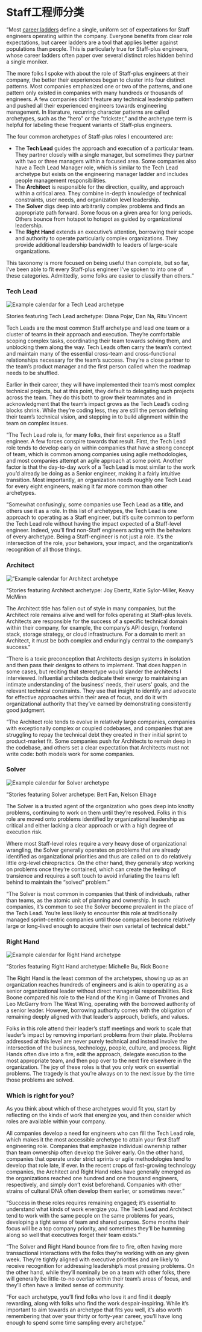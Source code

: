 # Staff工程师分类

“Most [career ladders](https://lethain.com/perf-management-system/) define a single, uniform set of expectations for Staff engineers operating within the company. Everyone benefits from clear role expectations, but career ladders are a tool that applies better against populations than people. This is particularly true for Staff-plus engineers, whose career ladders often paper over several distinct roles hidden behind a single moniker.

The more folks I spoke with about the role of Staff-plus engineers at their company, the better their experiences began to cluster into four distinct patterns. Most companies emphasized one or two of the patterns, and one pattern only existed in companies with many hundreds or thousands of engineers. A few companies didn’t feature any technical leadership pattern and pushed all their experienced engineers towards engineering management. In literature, recurring character patterns are called archetypes, such as the “hero” or the “trickster,” and the archetype term is helpful for labeling these frequent variants of Staff-plus engineers.

The four common archetypes of Staff-plus roles I encountered are:

* The **Tech Lead** guides the approach and execution of a particular team. They partner closely with a single manager, but sometimes they partner with two or three managers within a focused area. Some companies also have a Tech Lead Manager role, which is similar to the Tech Lead archetype but exists on the engineering manager ladder and includes people management responsibilities.
* The **Architect** is responsible for the direction, quality, and approach within a critical area. They combine in-depth knowledge of technical constraints, user needs, and organization level leadership. 
* The **Solver** digs deep into arbitrarily complex problems and finds an appropriate path forward. Some focus on a given area for long periods. Others bounce from hotspot to hotspot as guided by organizational leadership. 
* The **Right Hand** extends an executive’s attention, borrowing their scope and authority to operate particularly complex organizations. They provide additional leadership bandwidth to leaders of large-scale organizations. 

This taxonomy is more focused on being useful than complete, but so far, I’ve been able to fit every Staff-plus engineer I’ve spoken to into one of these categories. Admittedly, some folks are easier to classify than others.”

### Tech Lead

![Example calendar for a Tech Lead archetype](../.gitbook/assets/image%20%283%29.png)

Stories featuring Tech Lead archetype: Diana Pojar, Dan Na, Ritu Vincent

Tech Leads are the most common Staff archetype and lead one team or a cluster of teams in their approach and execution. They’re comfortable scoping complex tasks, coordinating their team towards solving them, and unblocking them along the way. Tech Leads often carry the team’s context and maintain many of the essential cross-team and cross-functional relationships necessary for the team’s success. They’re a close partner to the team’s product manager and the first person called when the roadmap needs to be shuffled.

Earlier in their career, they will have implemented their team’s most complex technical projects, but at this point, they default to delegating such projects across the team. They do this both to grow their teammates and in acknowledgment that the team’s impact grows as the Tech Lead’s coding blocks shrink. While they’re coding less, they are still the person defining their team’s technical vision, and stepping in to build alignment within the team on complex issues.

“The Tech Lead role is, for many folks, their first experience as a Staff engineer. A few forces conspire towards that result. First, the Tech Lead role tends to develop early on within companies that have a strong concept of team, which is common among companies using agile methodologies, and most companies attempt an agile approach at some point. Another factor is that the day-to-day work of a Tech Lead is most similar to the work you’d already be doing as a Senior engineer, making it a fairly intuitive transition. Most importantly, an organization needs roughly one Tech Lead for every eight engineers, making it far more common than other archetypes.

“Somewhat confusingly, some companies use Tech Lead as a title, and others use it as a role. In this list of archetypes, the Tech Lead is one approach to operating as a Staff engineer, but it’s quite common to perform the Tech Lead role without having the impact expected of a Staff-level engineer. Indeed, you’ll find non-Staff engineers acting with the behaviors of every archetype. Being a Staff-engineer is not just a role. It’s the intersection of the role, your behaviors, your impact, and the organization’s recognition of all those things.

### Architect

![&#x201C;Example calendar for Architect archetype](../.gitbook/assets/image%20%285%29.png)

“Stories featuring Architect archetype: Joy Ebertz, Katie Sylor-Miller, Keavy McMinn

The Architect title has fallen out of style in many companies, but the Architect role remains alive and well for folks operating at Staff-plus levels. Architects are responsible for the success of a specific technical domain within their company, for example, the company’s API design, frontend stack, storage strategy, or cloud infrastructure. For a domain to merit an Architect, it must be both complex and enduringly central to the company’s success.”

“There is a toxic preconception that Architects design systems in isolation and then pass their designs to others to implement. That does happen in some cases, but reciting that stereotype would slander the architects I interviewed. Influential architects dedicate their energy to maintaining an intimate understanding of the business’ needs, their users’ goals, and the relevant technical constraints. They use that insight to identify and advocate for effective approaches within their area of focus, and do it with organizational authority that they’ve earned by demonstrating consistently good judgment.

“The Architect role tends to evolve in relatively large companies, companies with exceptionally complex or coupled codebases, and companies that are struggling to repay the technical debt they created in their initial sprint to product-market fit. Some companies push for Architects to remain deep in the codebase, and others set a clear expectation that Architects must not write code: both models work for some companies.

### Solver

![Example calendar for Solver archetype](../.gitbook/assets/image%20%287%29.png)

“Stories featuring Solver archetype: Bert Fan, Nelson Elhage

The Solver is a trusted agent of the organization who goes deep into knotty problems, continuing to work on them until they’re resolved. Folks in this role are moved onto problems identified by organizational leadership as critical and either lacking a clear approach or with a high degree of execution risk.

Where most Staff-level roles require a very heavy dose of organizational wrangling, the Solver generally operates on problems that are already identified as organizational priorities and thus are called on to do relatively little org-level chiropractics. On the other hand, they generally stop working on problems once they’re contained, which can create the feeling of transience and requires a soft touch to avoid infuriating the teams left behind to maintain the “solved” problem.”

“The Solver is most common in companies that think of individuals, rather than teams, as the atomic unit of planning and ownership. In such companies, it’s common to see the Solver become prevalent in the place of the Tech Lead. You’re less likely to encounter this role at traditionally managed sprint-centric companies until those companies become relatively large or long-lived enough to acquire their own varietal of technical debt.”

### Right Hand

![Example calendar for Right Hand archetype](../.gitbook/assets/image%20%284%29.png)

“Stories featuring Right Hand archetype: Michelle Bu, Rick Boone

The Right Hand is the least common of the archetypes, showing up as an organization reaches hundreds of engineers and is akin to operating as a senior organizational leader without direct managerial responsibilities. Rick Boone compared his role to the Hand of the King in Game of Thrones and Leo McGarry from The West Wing, operating with the borrowed authority of a senior leader. However, borrowing authority comes with the obligation of remaining deeply aligned with that leader’s approach, beliefs, and values.

Folks in this role attend their leader’s staff meetings and work to scale that leader’s impact by removing important problems from their plate. Problems addressed at this level are never purely technical and instead involve the intersection of the business, technology, people, culture, and process. Right Hands often dive into a fire, edit the approach, delegate execution to the most appropriate team, and then pop over to the next fire elsewhere in the organization. The joy of these roles is that you only work on essential problems. The tragedy is that you’re always on to the next issue by the time those problems are solved.

### Which is right for you?

As you think about which of these archetypes would fit you, start by reflecting on the kinds of work that energize you, and then consider which roles are available within your company.

All companies develop a need for engineers who can fill the Tech Lead role, which makes it the most accessible archetype to attain your first Staff engineering role. Companies that emphasize individual ownership rather than team ownership often develop the Solver early. On the other hand, companies that operate under strict sprints or agile methodologies tend to develop that role late, if ever. In the recent crops of fast-growing technology companies, the Architect and Right Hand roles have generally emerged as the organizations reached one hundred and one thousand engineers, respectively, and simply don’t exist beforehand. Companies with other strains of cultural DNA often develop them earlier, or sometimes never.”

“Success in these roles requires remaining engaged; it’s essential to understand what kinds of work energize you. The Tech Lead and Architect tend to work with the same people on the same problems for years, developing a tight sense of team and shared purpose. Some months their focus will be a top company priority, and sometimes they’ll be humming along so well that executives forget their team exists.”

“The Solver and Right Hand bounce from fire to fire, often having more transactional interactions with the folks they’re working with on any given week. They’re tightly aligned with executive priorities and are likely to receive recognition for addressing leadership’s most pressing problems. On the other hand, while they’ll nominally be on a team with other folks, there will generally be little-to-no overlap within their team’s areas of focus, and they’ll often have a limited sense of community.

“For each archetype, you’ll find folks who love it and find it deeply rewarding, along with folks who find the work despair-inspiring. While it’s important to aim towards an archetype that fits you well, it’s also worth remembering that over your thirty or forty-year career, you’ll have long enough to spend some time sampling every archetype.”





